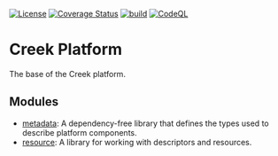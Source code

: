 [![License](https://img.shields.io/badge/License-Apache%202.0-blue.svg)](https://opensource.org/licenses/Apache-2.0)
[![Coverage Status](https://coveralls.io/repos/github/creek-service/creek-platform/badge.svg?branch=main)](https://coveralls.io/github/creek-service/creek-platform?branch=main)
[![build](https://github.com/creek-service/creek-platform/actions/workflows/gradle.yml/badge.svg)](https://github.com/creek-service/creek-platform/actions/workflows/gradle.yml)
[![CodeQL](https://github.com/creek-service/creek-platform/actions/workflows/codeql.yml/badge.svg)](https://github.com/creek-service/creek-platform/actions/workflows/codeql.yml)

# Creek Platform

The base of the Creek platform.

## Modules

* [metadata](metadata): A dependency-free library that defines the types used to describe platform components.
* [resource](resource): A library for working with descriptors and resources.

